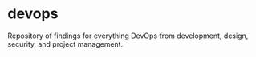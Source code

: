 # devops
Repository of findings for everything DevOps from development, design, security, and project management.
